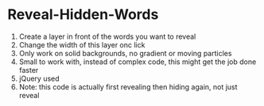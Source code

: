 # Reveal-Hidden-Words

1. Create a layer in front of the words you want to reveal
2. Change the width of this layer onc lick
3. Only work on solid backgrounds, no gradient or moving particles
4. Small to work with, instead of complex code, this might get the job done faster
5. jQuery used
6. Note: this code is actually first revealing then hiding again, not just reveal
